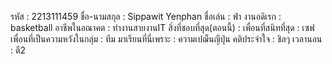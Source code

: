รหัส : 2213111459
ชื่อ-นามสกุล : Sippawit Yenphan
ชื่อเล่น : ฟ่า
งานอดิเรก : basketball
อาชีพในอณาคต : ทำงานสายงานIT
สิ่งที่ชอบที่สุด(ตอนนี้) :
เพื่อนที่สนิทที่สุด : เซฟ
เพื่อนที่เป็นความหวังในกลุ่ม : ทีม
มาเรียนที่นี่เพราะ : ความเปฌ็นญีปุ่น
คติประจำใจ : ชิลๆ
เวลานอน : ตี2
